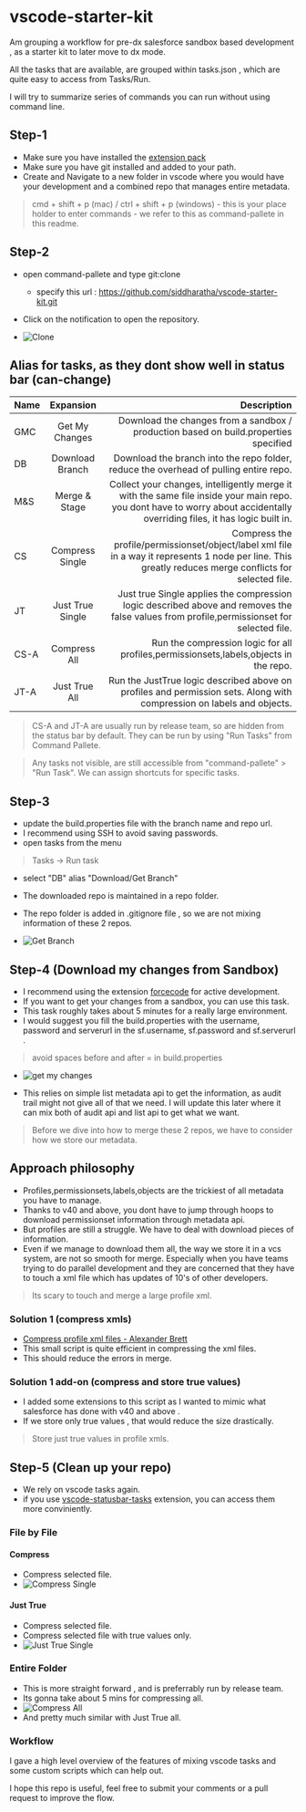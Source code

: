 # vscode-starter-kit
Am grouping a workflow for pre-dx salesforce sandbox based development , as a starter kit to later move to dx mode.

All the tasks that are available, are grouped within tasks.json , which are quite easy to access from Tasks/Run.

I will try to summarize series of commands you can run without using command line.
## Step-1
- Make sure you have installed the [extension pack](https://marketplace.visualstudio.com/items?itemName=siddharatha.schneider-salesforce-developer-extension-pack)
- Make sure you have git installed and added to your path.
- Create and Navigate to a new folder in vscode where you would have your development and a combined repo that manages entire metadata.
> cmd + shift + p (mac) / ctrl + shift + p (windows) - this is your place holder to enter commands - we refer to this as command-pallete in this readme.

## Step-2 
- open command-pallete and type git:clone
    - specify this url : https://github.com/siddharatha/vscode-starter-kit.git
- Click on the notification to open the repository.

- ![Clone](https://raw.githubusercontent.com/siddharatha/vscode-starter-kit-screenshots/master/step1-clone-vscode-starter-kit.gif)

## Alias for tasks, as they dont show well in status bar (can-change)
| Name| Expansion | Description
| ------------- |:-------------:| -------------:|
| GMC      | Get My Changes | Download the changes from a sandbox / production based on build.properties specified 
| DB      | Download Branch | Download the branch into the repo folder, reduce the overhead of pulling entire repo.
| M&S | Merge & Stage | Collect your changes, intelligently merge it with the same file inside your main repo. you dont have to worry about accidentally overriding files, it has logic built in.
| CS | Compress Single | Compress the profile/permissionset/object/label xml file in a way it represents 1 node per line. This greatly reduces merge conflicts for selected file.
| JT | Just True Single | Just true Single applies the compression logic described above and removes the false values from profile,permissionset for selected file.
| CS-A| Compress All | Run the compression logic for all profiles,permissionsets,labels,objects in the repo.
| JT-A| Just True All | Run the JustTrue logic described above on profiles and permission sets. Along with compression on labels and objects.


> CS-A and JT-A are usually run by release team, so are hidden from the status bar by default. They can be run by using "Run Tasks" from Command Pallete.


> Any tasks not visible, are still accessible from "command-pallete" > "Run Task". We can assign shortcuts for specific tasks.
## Step-3
- update the build.properties file with the branch name and repo url.
- I recommend using SSH to avoid saving passwords.
- open tasks from the menu
> Tasks -> Run task
- select "DB" alias "Download/Get Branch"
- The downloaded repo is maintained in a repo folder. 
- The repo folder is added in .gitignore file , so we are not mixing information of these 2 repos.

- ![Get Branch](https://raw.githubusercontent.com/siddharatha/vscode-starter-kit-screenshots/master/stpe2-clone-branch-you-working-on.gif)

## Step-4 (Download my changes from Sandbox)
- I recommend using the extension [forcecode](https://marketplace.visualstudio.com/items?itemName=JohnAaronNelson.ForceCode) for active development.
- If you want to get your changes from a sandbox, you can use this task. 
- This task roughly takes about 5 minutes for a really large environment. 
- I would suggest you fill the build.properties with the username, password and serverurl in the sf.username, sf.password and sf.serverurl .
> avoid spaces  before and after = in build.properties
- ![get my changes](https://raw.githubusercontent.com/siddharatha/vscode-starter-kit-screenshots/master/stpe3-get-my-changes.gif)

- This relies on simple list metadata api to get the information, as audit trail might not give all of that we need. I will update this later where it can mix both of audit api and list api to get what we want.

> Before we dive into how to merge these 2 repos, we have to consider how we store our metadata.

## Approach philosophy
- Profiles,permissionsets,labels,objects are the trickiest of all metadata you have to manage.
- Thanks to v40 and above, you dont have to jump through hoops to download permissionset information through metadata api.
- But profiles are still a struggle. We have to deal with download pieces of information.
- Even if we manage to download them all, the way we store it in a vcs system, are not so smooth for merge. Especially when you have teams trying to do parallel development and they are concerned that they have to touch a xml file which has updates of 10's of other developers.
> Its scary to touch and merge a large profile xml.

### Solution 1 (compress xmls)
- [Compress profile xml files - Alexander Brett](http://alexander-brett.co.uk/2015/01/15/Compress-your-SFDC-profiles.html)
- This small script is quite efficient in compressing the xml files.
- This should reduce the errors in merge.

### Solution 1 add-on (compress and store true values)
- I added some extensions to this script as I wanted to mimic what salesforce has done with v40 and above .
- If we store only true values , that would reduce the size drastically.
> Store just true values in profile xmls.

## Step-5 (Clean up your repo)

- We rely on vscode tasks again.
- if you use [vscode-statusbar-tasks](https://marketplace.visualstudio.com/items?itemName=GuardRex.status-bar-tasks) extension, you can access them more conviniently.

### File by File
#### Compress
- Compress selected file.
- ![Compress Single](https://raw.githubusercontent.com/siddharatha/vscode-starter-kit-screenshots/master/step4-cs-single.gif)

#### Just True
- Compress selected file.
- Compress selected file with true values only.
- ![Just True Single](https://raw.githubusercontent.com/siddharatha/vscode-starter-kit-screenshots/master/step4-justtrue_single.gif)


### Entire Folder
- This is more straight forward , and is preferrably run by release team.
- Its gonna take about 5 mins for compressing all.
- ![Compress All](https://raw.githubusercontent.com/siddharatha/vscode-starter-kit-screenshots/master/step5-cs-all.gif)
- And pretty much similar with Just True all.


### Workflow
I gave a high level overview of the features of mixing vscode tasks and some custom scripts which can help out.

I hope this repo is useful, feel free to submit your comments or a pull request to improve the flow.
